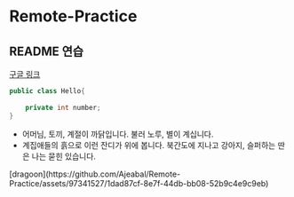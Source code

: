 # Remote-Practice

## README 연습

[구글 링크](https://www.google.com)


```java
public class Hello{
    
    private int number;
}
```
<ul>
<li>어머님, 토끼, 계절이 까닭입니다. 불러 노루, 별이 계십니다.</li>
<li>계집애들의 흙으로 이런 잔디가 위에 봅니다. 북간도에 지나고 강아지, 슬퍼하는 딴은 나는 묻힌 있습니다.</li>
</ul>
[dragoon](https://github.com/Ajeabal/Remote-Practice/assets/97341527/1dad87cf-8e7f-44db-bb08-52b9c4e9c9eb)
